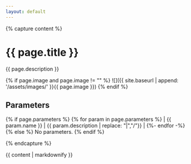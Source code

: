 ```yaml
---
layout: default
---
```


{% capture content %}

# {{ page.title }}

{{ page.description }}

{% if page.image and page.image != "" %}
![]({{ site.baseurl | append: '/assets/images/' }}{{ page.image }})
{% endif %}

## Parameters

{% if page.parameters %}
  {% for param in page.parameters %}
| {{ param.name }} | {{ param.description | replace: "|","/"}} |
  {%- endfor -%}
{% else %}
  No parameters.
{% endif %}

{% endcapture %}

{{ content | markdownify }}
